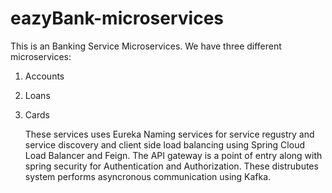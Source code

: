# eazyBank-microservices
This is an Banking Service Microservices.
We have three different microservices:
1. Accounts
2. Loans
3. Cards

   These services uses Eureka Naming services for service regustry and service discovery and client side load balancing using Spring Cloud Load Balancer and Feign.
The API gateway is a point of entry along with spring security for Authentication and Authorization. These distrubutes system performs asyncronous communication using Kafka.
